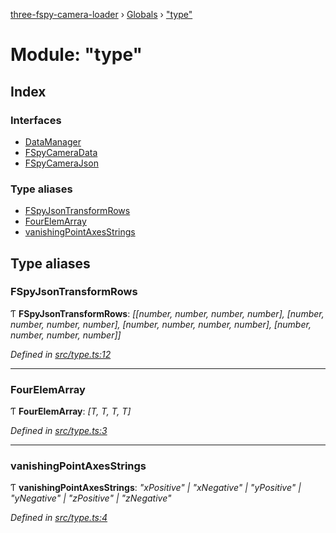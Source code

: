 [three-fspy-camera-loader](../README.md) › [Globals](../globals.md) › ["type"](_type_.md)

# Module: "type"

## Index

### Interfaces

* [DataManager](../interfaces/_type_.datamanager.md)
* [FSpyCameraData](../interfaces/_type_.fspycameradata.md)
* [FSpyCameraJson](../interfaces/_type_.fspycamerajson.md)

### Type aliases

* [FSpyJsonTransformRows](_type_.md#fspyjsontransformrows)
* [FourElemArray](_type_.md#fourelemarray)
* [vanishingPointAxesStrings](_type_.md#vanishingpointaxesstrings)

## Type aliases

###  FSpyJsonTransformRows

Ƭ **FSpyJsonTransformRows**: *[[number, number, number, number], [number, number, number, number], [number, number, number, number], [number, number, number, number]]*

*Defined in [src/type.ts:12](https://github.com/nasikusa/THREE.FSpyCamera/blob/36a44a1/src/type.ts#L12)*

___

###  FourElemArray

Ƭ **FourElemArray**: *[T, T, T, T]*

*Defined in [src/type.ts:3](https://github.com/nasikusa/THREE.FSpyCamera/blob/36a44a1/src/type.ts#L3)*

___

###  vanishingPointAxesStrings

Ƭ **vanishingPointAxesStrings**: *"xPositive" | "xNegative" | "yPositive" | "yNegative" | "zPositive" | "zNegative"*

*Defined in [src/type.ts:4](https://github.com/nasikusa/THREE.FSpyCamera/blob/36a44a1/src/type.ts#L4)*
